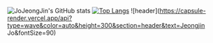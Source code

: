 ![JoJeongJin's GitHub stats](https://github-readme-stats.vercel.app/api?username=JoJeongJin&count_private=true&show_icons=true)
[![Top Langs](https://github-readme-stats.vercel.app/api/top-langs/?username=JoJeongJin)](https://github.com/JoJeongJin/github-readme-stats)
![header](https://capsule-render.vercel.app/api?type=wave&color=auto&height=300&section=header&text=Jeongjin Jo&fontSize=90)
